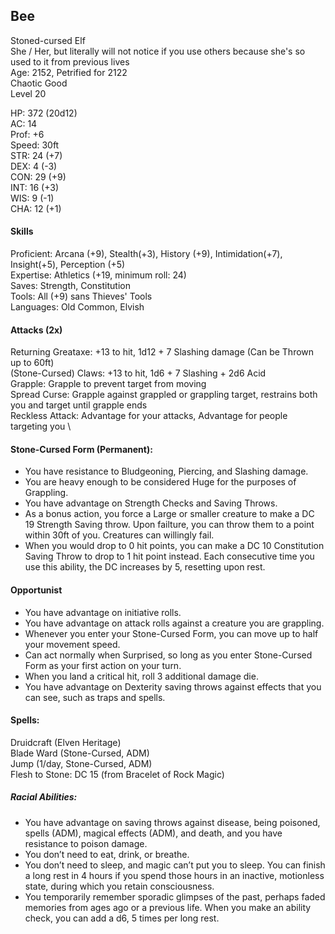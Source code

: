 ## Bee
Stoned-cursed Elf \
She / Her, but literally will not notice if you use others because she's so used to it from previous lives \
Age: 2152, Petrified for 2122 \
Chaotic Good \
Level 20

HP: 372 (20d12) \
AC: 14 \
Prof: +6 \
Speed: 30ft \
STR: 24 (+7) \
DEX: 4 (-3) \
CON: 29 (+9) \
INT: 16 (+3) \
WIS: 9 (-1) \
CHA: 12 (+1)

#### Skills
Proficient: Arcana (+9), Stealth(+3), History (+9), Intimidation(+7), Insight(+5), Perception (+5) \
Expertise: Athletics (+19, minimum roll: 24) \
Saves: Strength, Constitution \
Tools: All (+9) sans Thieves' Tools \
Languages: Old Common, Elvish

#### Attacks (2x)
Returning Greataxe: +13 to hit, 1d12 + 7 Slashing damage (Can be Thrown up to 60ft) \
(Stone-Cursed) Claws: +13 to hit, 1d6 + 7 Slashing + 2d6 Acid \
Grapple: Grapple to prevent target from moving \
Spread Curse: Grapple against grappled or grappling target, restrains both you and target until grapple ends \
Reckless Attack: Advantage for your attacks, Advantage for people targeting you \

#### Stone-Cursed Form (Permanent):
- You have resistance to Bludgeoning, Piercing, and Slashing damage.
- You are heavy enough to be considered Huge for the purposes of Grappling.
- You have advantage on Strength Checks and Saving Throws.
- As a bonus action, you force a Large or smaller creature to make a DC 19 Strength Saving throw. Upon failture, you can throw them to a point within 30ft of you. Creatures can willingly fail.
- When you would drop to 0 hit points, you can make a DC 10 Constitution Saving Throw to drop to 1 hit point instead. Each consecutive time you use this ability, the DC increases by 5, resetting upon rest. 

#### Opportunist
- You have advantage on initiative rolls.
- You have advantage on attack rolls against a creature you are grappling.
- Whenever you enter your Stone-Cursed Form, you can move up to half your movement speed.
- Can act normally when Surprised, so long as you enter Stone-Cursed Form as your first action on your turn.
- When you land a critical hit, roll 3 additional damage die.
- You have advantage on Dexterity saving throws against effects that you can see, such as traps and spells.

#### Spells: 
Druidcraft (Elven Heritage) \
Blade Ward (Stone-Cursed, ADM) \
Jump (1/day, Stone-Cursed, ADM) \
Flesh to Stone: DC 15 (from Bracelet of Rock Magic)

##### Racial Abilities: 
- You have advantage on saving throws against disease, being poisoned, spells (ADM), magical effects (ADM), and death, and you have resistance to poison damage.
- You don’t need to eat, drink, or breathe.
- You don’t need to sleep, and magic can’t put you to sleep. You can finish a long rest in 4 hours if you spend those hours in an inactive, motionless state, during which you retain consciousness.
- You temporarily remember sporadic glimpses of the past, perhaps faded memories from ages ago or a previous life. When you make an ability check, you can add a d6, 5 times per long rest.
